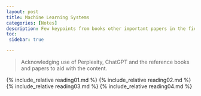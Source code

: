 ```yaml
---
layout: post
title: Machine Learning Systems
categories: [Notes]
description: Few keypoints from books other important papers in the field.
toc:
 sidebar: true

---
```


> Acknowledging use of Perplexity, ChatGPT and the reference books and papers to aid with the content.

{% include_relative reading01.md %}
{% include_relative reading02.md %}
{% include_relative reading03.md %}
{% include_relative reading04.md %}